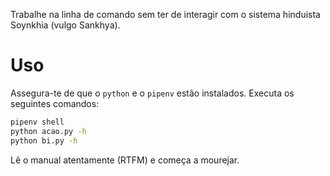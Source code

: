 Trabalhe na linha de comando sem ter de interagir com o sistema hinduista Soynkhia (vulgo Sankhya).
# Uso
Assegura-te de que o `python` e o `pipenv` estão instalados.
Executa os seguintes comandos:
```bash
pipenv shell
python acao.py -h
python bi.py -h
```
Lê o manual atentamente (RTFM) e começa a mourejar.


